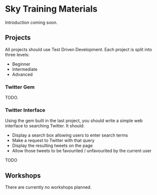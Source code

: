 # Sky Training Materials

Introduction coming soon.


## Projects

All projects should use Test Driven Development. Each project is split into three levels:

* Beginner
* Intermediate
* Advanced


### Twitter Gem

TODO.


### Twitter Interface

Using the gem built in the last project, you should write a simple web interface to searching Twitter. It should:

* Display a search box allowing users to enter search terms
* Make a request to Twitter with that query
* Display the resulting tweets on the page
* Allow those tweets to be favourited / unfavourited by the current user

TODO


## Workshops

There are currently no workshops planned.
